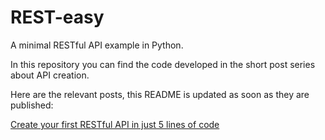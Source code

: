 # REST-easy

A minimal RESTful API example in Python.

In this repository you can find the code developed in the short post series about API creation.  

Here are the relevant posts, this README is updated as soon as they are published:  

[Create your first RESTful API in just 5 lines of code](https://medium.com/@leonardo.foderaro/create-your-first-restful-api-in-just-5-lines-of-code-3220f6441c83)  
